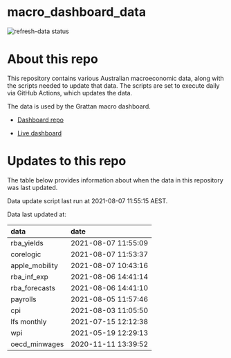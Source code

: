 
<!-- README.md is generated from README.Rmd. Please edit that file -->

# macro\_dashboard\_data

<!-- badges: start -->

![refresh-data
status](https://github.com/grattan/macro_dashboard_data/workflows/refresh-data/badge.svg)

<!-- badges: end -->

# About this repo

This repository contains various Australian macroeconomic data, along
with the scripts needed to update that data. The scripts are set to
execute daily via GitHub Actions, which updates the data.

The data is used by the Grattan macro dashboard.

  - [Dashboard repo](https://github.com/grattan/macrodashboard)

  - [Live dashboard](https://mattcowgill.shinyapps.io/macrodashboard/)

# Updates to this repo

The table below provides information about when the data in this
repository was last updated.

Data update script last run at 2021-08-07 11:55:15 AEST.

Data last updated at:

| data            | date                |
| :-------------- | :------------------ |
| rba\_yields     | 2021-08-07 11:55:09 |
| corelogic       | 2021-08-07 11:53:37 |
| apple\_mobility | 2021-08-07 10:43:16 |
| rba\_inf\_exp   | 2021-08-06 14:41:14 |
| rba\_forecasts  | 2021-08-06 14:41:10 |
| payrolls        | 2021-08-05 11:57:46 |
| cpi             | 2021-08-03 11:05:50 |
| lfs monthly     | 2021-07-15 12:12:38 |
| wpi             | 2021-05-19 12:29:13 |
| oecd\_minwages  | 2020-11-11 13:39:52 |

